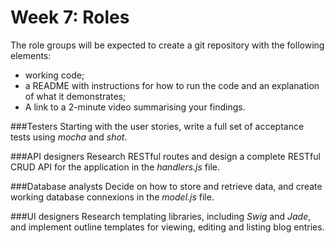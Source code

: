 # Week 7: Roles

The role groups will be expected to create a git repository with the following elements:

* working code;
* a README with instructions for how to run the code and an explanation of what it demonstrates;
* A link to a 2-minute video summarising your findings.

###Testers
Starting with the user stories, write a full set of acceptance tests using *mocha* and *shot*.

###API designers
Research RESTful routes and design a complete RESTful CRUD API for the application in the *handlers.js* file.
 
###Database analysts
Decide on how to store and retrieve data, and create working database connexions in the *model.js* file.

###UI designers
Research templating libraries, including *Swig* and *Jade*, and implement outline templates for viewing, editing and listing blog entries.


